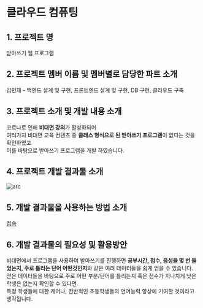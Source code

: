 
# 클라우드 컴퓨팅

## 1. 프로젝트 명
받아쓰기 웹 프로그램

## 2. 프로젝트 멤버 이름 및 멤버별로 담당한 파트 소개
김민재 - 백엔드 설계 및 구현, 프론트엔드 설계 및 구현, DB 구현, 클라우드 구축

## 3. 프로젝트 소개 및 개발 내용 소개
코로나로 인해 **비대면 강의**가 활성화되어   
여러가지 비대면 교육 컨텐츠 중 **클래스 형식으로 된 받아쓰기 프로그램**이 없다는 것을 확인하였고   
이를 바탕으로 받아쓰기 프로그램을 개발 하였습니다.

## 4. 프로젝트 개발 결과물 소개
![arc](https://user-images.githubusercontent.com/57057158/101543855-28860600-39e8-11eb-9d61-ee8f0a2c697a.png)

## 5. 개발 결과물을 사용하는 방법 소개
[접속](http://54.226.97.238/)

## 6. 개발 결과물의 필요성 및 활용방안
비대면에서 프로그램을 사용하여 받아쓰기를 진행하면
**공부시간, 점수, 음성을 몇 번 들었는지, 주로 틀리는 단어 어떤것인지**와 같은 여러 데이터들을 쉽게 얻을 수 있습니다.   
얻은 데이터들을 바탕으로 주로 어떤 부분/단어를 틀리는지 혹은 점수가 지나치게 낮은 학생은 없는지 확인할 수 있다면   
특정 학생들에 대한 케어나, 전반적인 초등학생들의 언어능력 향상에 기여할 것이라고 생각됩니다.   
